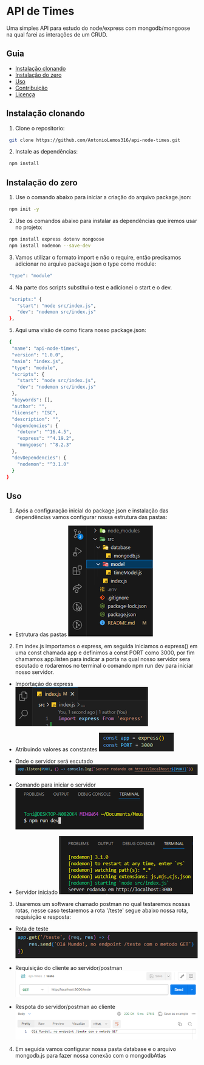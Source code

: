 # API de Times

Uma simples API para estudo do node/express com mongodb/mongoose na qual farei as interações de um CRUD.

## Guia

- [Instalação clonando](#instalação-clonando)
- [Instalação do zero](#instalação-do-zero)
- [Uso](#uso)
- [Contribuição](#contribuição)
- [Licença](#licença)

## Instalação clonando

1. Clone o repositorio:

```bash
 git clone https://github.com/AntonioLemos316/api-node-times.git
```

2. Instale as dependências:

```bash
 npm install
```

## Instalação do zero

1. Use o comando abaixo para iniciar a criação do arquivo package.json:

```bash
 npm init -y
```

2. Use os comandos abaixo para instalar as dependências que iremos usar no projeto:

```bash
 npm install express dotenv mongoose
 npm install nodemon --save-dev
```

3. Vamos utilizar o formato import e não o require, então precisamos adicionar no arquivo package.json o type como module:

```bash
 "type": "module"
```

4. Na parte dos scripts substitui o test e adicionei o start e o dev.

```bash
 "scripts:" {
    "start": "node src/index.js",
    "dev": "nodemon src/index.js"
 },
```

5. Aqui uma visão de como ficara nosso package.json:

```bash
 {
  "name": "api-node-times",
  "version": "1.0.0",
  "main": "index.js",
  "type": "module",
  "scripts": {
    "start": "node src/index.js",
    "dev": "nodemon src/index.js"
  },
  "keywords": [],
  "author": "",
  "license": "ISC",
  "description": "",
  "dependencies": {
    "dotenv": "^16.4.5",
    "express": "^4.19.2",
    "mongoose": "^8.2.3"
  },
  "devDependencies": {
    "nodemon": "^3.1.0"
  }
}
```

## Uso

1. Após a configuração inicial do package.json e instalação das dependências vamos configurar nossa estrutura das pastas:

- Estrutura das pastas
  <img src="/img/Capturar001.PNG">

2. Em index.js importamos o express, em seguida iniciamos o express() em uma const chamada app e definimos a const PORT como 3000, por fim chamamos app.listen para indicar a porta na qual nosso servidor sera escutado e rodaremos no terminal o comando npm run dev para iniciar nosso servidor.

- Importação do express
  <img src="/img/Capturar002.PNG">

- Atribuindo valores as constantes
  <img src="/img/Capturar003.PNG">

- Onde o servidor será escutado
  <img src="/img/Capturar004.PNG">

- Comando para iniciar o servidor
  <img src="/img/Capturar004c.PNG">

- Servidor iniciado
  <img src="/img/Capturar004b.PNG">

3. Usaremos um software chamado postman no qual testaremos nossas rotas, nesse caso testaremos a rota '/teste' segue abaixo nossa rota, requisição e resposta:

- Rota de teste
  <img src="/img/Capturar007.PNG">

- Requisição do cliente ao servidor/postman
  <img src="/img/Capturar005.PNG">

- Respota do servidor/postman ao cliente
  <img src="/img/Capturar006.PNG">

4. Em seguida vamos configurar nossa pasta database e o arquivo mongodb.js para fazer nossa conexão com o mongodbAtlas
